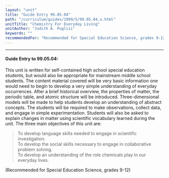 ```yaml
---
layout: "unit"
title: "Guide Entry 99.05.04"
path: "/curriculum/guides/1999/5/99.05.04.x.html"
unitTitle: "Chemistry For Everyday Living"
unitAuthor: "Judith A. Puglisi"
keywords: ""
recommendedFor: "Recommended for Special Education Science, grades 9-12."
---
```

<body>
<hr/>
<h4>
Guide Entry to 99.05.04:
</h4>
<p>This unit is written for self-contained high school special education students, but would also be appropriate for mainstream middle school students.  The content material covered will be very basic information one would need to begin to develop a very simple understanding of everyday occurrences. After a brief historical overview, the properties of matter, the periodic table, and atomic structure will be introduced. Three-dimensional models will be made to help students develop an understanding of abstract concepts. The students will be required to make observations, collect data, and engage in simple experimentation.  Students will also be asked to explain changes in matter using scientific vocabulary learned during the unit.  The three main objectives of this unit are:</p>
<blockquote>
<dl>
<dt>
To develop language skills needed to engage in scientific investigation.
<dt>
To develop the social skills necessary to engage in collaborative problem solving.
<dt>
To develop an understanding of the role chemicals play in our everyday lives.
</dt>
</dt>
</dt>
</dl>
</blockquote>
<p>(Recommended for Special Education Science, grades 9-12)</p>
</body>
